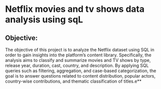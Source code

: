# Netflix movies and tv shows data analysis using sqL



## Objective:
The objective of this project is to analyze the Netflix dataset using SQL in order to gain insights into the platform’s content library. Specifically, the analysis aims to classify and summarize movies and TV shows by type, release year, duration, cast, country, and description. By applying SQL queries such as filtering, aggregation, and case-based categorization, the goal is to answer questions related to content distribution, popular actors, country-wise contributions, and thematic classification of titles.e**
